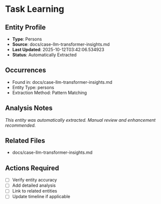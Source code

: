 # Task Learning

## Entity Profile
- **Type**: Persons
- **Source**: docs/case-llm-transformer-insights.md
- **Last Updated**: 2025-10-12T03:42:06.534923
- **Status**: Automatically Extracted

## Occurrences
- Found in: docs/case-llm-transformer-insights.md
- Entity Type: persons
- Extraction Method: Pattern Matching

## Analysis Notes
*This entity was automatically extracted. Manual review and enhancement recommended.*

## Related Files
- docs/case-llm-transformer-insights.md

## Actions Required
- [ ] Verify entity accuracy
- [ ] Add detailed analysis
- [ ] Link to related entities
- [ ] Update timeline if applicable
